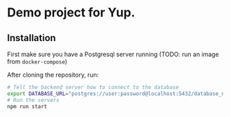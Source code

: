 # Demo project for Yup.

## Installation

First make sure you have a Postgresql server running (TODO: run an image from `docker-compose`)

After cloning the repository, run:

```bash
# Tell the backend server how to connect to the database
export DATABASE_URL="postgres://user:password@localhost:5432/database_name"
# Run the servers
npm run start
```
